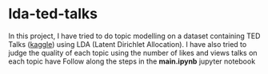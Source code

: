 # lda-ted-talks
In this project, I have tried to do topic modelling on a dataset containing TED Talks ([kaggle](https://www.kaggle.com/datasets/jeniagerasimov/ted-talks-info-dataset?rvi=1)) using LDA (Latent Dirichlet Allocation). I have also tried to judge the quality of each topic using the number of likes and views talks on each topic have
Follow along the steps in the **main.ipynb** jupyter notebook
